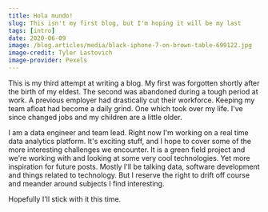 ```yaml
---
title: Hola mundo!
slug: This isn't my first blog, but I'm hoping it will be my last
tags: [intro]
date: 2020-06-09
image: /blog.articles/media/black-iphone-7-on-brown-table-699122.jpg
image-credit: Tyler Lastovich
image-provider: Pexels
---
```


This is my third attempt at writing a blog.  My first was forgotten shortly after the birth of my eldest.  The second
was abandoned during a tough period at work.  A previous employer had drastically cut their workforce.  Keeping my team
afloat had become a daily grind.  One which took over my life.  I've since changed jobs and my children are a little
older.

I am a data engineer and team lead.  Right now I'm working on a real time data analytics platform.  It's exciting
stuff, and I hope to cover some of the more interesting challenges we encounter.  It is a green field project and we're
working with and looking at some very cool technologies.  Yet more inspiration for future posts.  Mostly I'll be talking
data, software development and things related to technology.  But I reserve the right to drift off course and meander
around subjects I find interesting.

Hopefully I'll stick with it this time.
